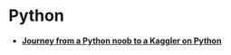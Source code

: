 # Python

* [**Journey from a Python noob to a Kaggler on Python**](https://www.analyticsvidhya.com/learning-paths-data-science-business-analytics-business-intelligence-big-data/learning-path-data-science-python/)
